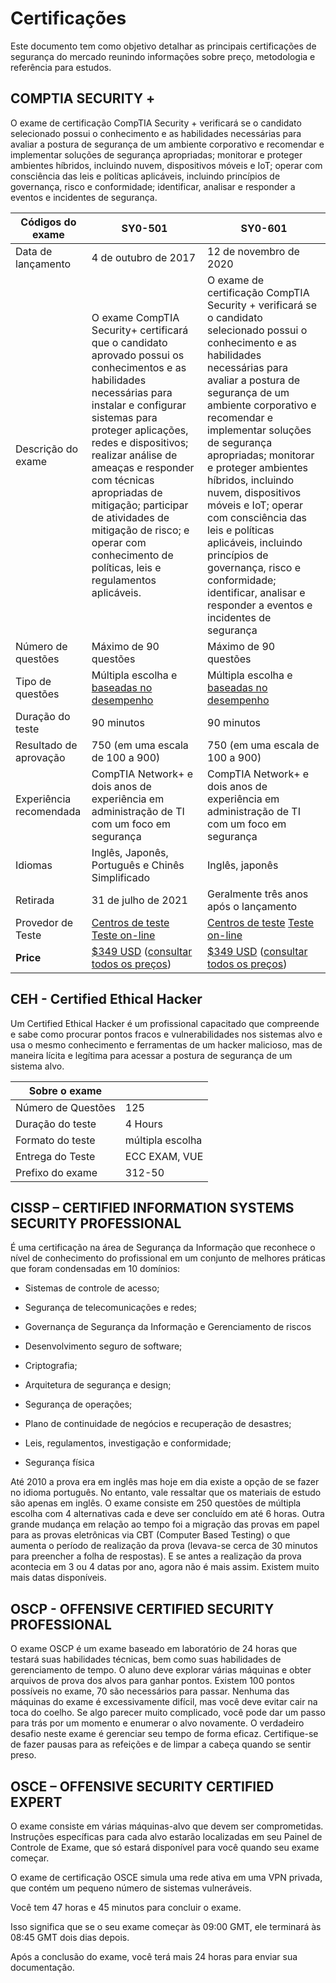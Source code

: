 # Certificações

Este documento tem como objetivo detalhar as principais certificações de segurança do mercado reunindo informações sobre preço, metodologia e referência para estudos.



## COMPTIA SECURITY +

O exame de certificação CompTIA Security + verificará se o candidato selecionado possui o conhecimento e as habilidades necessárias para avaliar a postura de segurança de um ambiente corporativo e recomendar e implementar soluções de segurança apropriadas; monitorar e proteger ambientes híbridos, incluindo nuvem, dispositivos móveis e IoT; operar com consciência das leis e políticas aplicáveis, incluindo princípios de governança, risco e conformidade; identificar, analisar e responder a eventos e incidentes de segurança.

| Códigos do exame        | SY0-501                                                      | SY0-601                                                      |
| ----------------------- | ------------------------------------------------------------ | ------------------------------------------------------------ |
| Data de lançamento      | 4 de outubro de 2017                                         | 12 de novembro de 2020                                       |
| Descrição do exame      | O exame CompTIA Security+ certificará que o candidato aprovado possui os conhecimentos e as habilidades necessárias para instalar e configurar sistemas para proteger aplicações, redes e dispositivos; realizar análise de ameaças e responder com técnicas apropriadas de mitigação; participar de atividades de mitigação de risco; e operar com conhecimento de políticas, leis e regulamentos aplicáveis. | O exame de certificação CompTIA Security + verificará se o candidato selecionado possui o conhecimento e as habilidades necessárias para avaliar a postura de segurança de um ambiente corporativo e recomendar e implementar soluções de segurança apropriadas; monitorar e proteger ambientes híbridos, incluindo nuvem, dispositivos móveis e IoT; operar com consciência das leis e políticas aplicáveis, incluindo princípios de governança, risco e conformidade; identificar, analisar e responder a eventos e incidentes de segurança |
| Número de questões      | Máximo de 90 questões                                        | Máximo de 90 questões                                        |
| Tipo de questões        | Múltipla escolha e [baseadas no desempenho](https://www.comptia.org/pt/testes/testing-options/sobre-os-exames-de-desempenho-comptia/questoes-baseadas-em-desempenho) | Múltipla escolha e [baseadas no desempenho](https://www.comptia.org/pt/testes/testing-options/sobre-os-exames-de-desempenho-comptia/questoes-baseadas-em-desempenho) |
| Duração do teste        | 90 minutos                                                   | 90 minutos                                                   |
| Resultado de aprovação  | 750 (em uma escala de 100 a 900)                             | 750 (em uma escala de 100 a 900)                             |
| Experiência recomendada | CompTIA Network+ e dois anos de experiência em administração de TI com um foco em segurança | CompTIA Network+ e dois anos de experiência em administração de TI com um foco em segurança |
| Idiomas                 | Inglês, Japonês, Português e Chinês Simplificado             | Inglês, japonês                                              |
| Retirada                | 31 de julho de 2021                                          | Geralmente três anos após o lançamento                       |
| Provedor de Teste       | [Centros de teste](https://www.comptia.org/pt/testes/testing-options/faca-um-exame-presencial) [Teste on-line](https://www.comptia.org/pt/testes/testing-options/fazer-exame-on-line) | [Centros de teste](https://www.comptia.org/pt/testes/testing-options/faca-um-exame-presencial) [Teste on-line](https://www.comptia.org/pt/testes/testing-options/fazer-exame-on-line) |
| **Price**               | [$349 USD](https://store.comptia.org/auto-add-to-cart?productCode=CompTIAS) ([consultar todos os preços](https://www.comptia.org/pt/testes/exam-vouchers/precos-dos-exames#security)) | [$349 USD](https://store.comptia.org/auto-add-to-cart?productCode=CompTIAS) ([consultar todos os preços](https://www.comptia.org/pt/testes/exam-vouchers/precos-dos-exames#security)) |







## CEH - Certified Ethical Hacker

Um Certified Ethical Hacker é um profissional capacitado que compreende e sabe como procurar pontos fracos e vulnerabilidades nos sistemas alvo e usa o mesmo conhecimento e ferramentas de um hacker malicioso, mas de maneira lícita e legítima para acessar a postura de segurança de um sistema alvo. 

| Sobre o exame      |                  |
| ------------------ | ---------------- |
| Número de Questões | 125              |
| Duração do teste   | 4 Hours          |
| Formato do teste   | múltipla escolha |
| Entrega do Teste   | ECC EXAM, VUE    |
| Prefixo do exame   | 312-50           |



## CISSP – CERTIFIED INFORMATION SYSTEMS SECURITY PROFESSIONAL

É uma certificação na área de Segurança da Informação que reconhece o nível de conhecimento do profissional em um conjunto de melhores práticas que foram condensadas em 10 domínios:

- Sistemas de controle de acesso;

- Segurança de telecomunicações e redes;

- Governança de Segurança da Informação e Gerenciamento de riscos

- Desenvolvimento seguro de software;

- Criptografia;

- Arquitetura de segurança e design;

- Segurança de operações;

- Plano de continuidade de negócios e recuperação de desastres;

- Leis, regulamentos, investigação e conformidade;

- Segurança física

  

Até 2010 a prova era em inglês mas hoje em dia existe a opção de se fazer no idioma português. No entanto, vale ressaltar que os materiais de estudo são apenas em inglês.
O exame consiste em 250 questões de múltipla escolha com 4 alternativas cada e deve ser concluído em até 6 horas. Outra grande mudança em relação ao tempo foi a migração das provas em papel para as provas eletrônicas via CBT (Computer Based Testing) o que aumenta o período de realização da prova (levava-se cerca de 30 minutos para preencher a folha de respostas).
E se antes a realização da prova acontecia em 3 ou 4 datas por ano, agora não é mais assim. Existem muito mais datas disponíveis.

## OSCP - OFFENSIVE  CERTIFIED SECURITY PROFESSIONAL

O exame OSCP é um exame baseado em laboratório de 24 horas que testará suas habilidades técnicas, bem como suas habilidades de gerenciamento de tempo. O aluno deve explorar várias máquinas e obter arquivos de prova dos alvos para ganhar pontos. Existem 100 pontos possíveis no exame, 70 são necessários para passar. Nenhuma das máquinas do exame é excessivamente difícil, mas você deve evitar cair na toca do coelho. Se algo parecer muito complicado, você pode dar um passo para trás por um momento e enumerar o alvo novamente. O verdadeiro desafio neste exame é gerenciar seu tempo de forma eficaz. Certifique-se de fazer pausas para as refeições e de limpar a cabeça quando se sentir preso.



## OSCE – OFFENSIVE SECURITY CERTIFIED EXPERT

O exame consiste em várias máquinas-alvo que devem ser comprometidas. Instruções específicas para cada alvo estarão localizadas em seu Painel de Controle de Exame, que só estará disponível para você quando seu exame começar.

O exame de certificação OSCE simula uma rede ativa em uma VPN privada, que contém um pequeno número de sistemas vulneráveis.

Você tem 47 horas e 45 minutos para concluir o exame.

Isso significa que se o seu exame começar às 09:00 GMT, ele terminará às 08:45 GMT dois dias depois.

Após a conclusão do exame, você terá mais 24 horas para enviar sua documentação.





